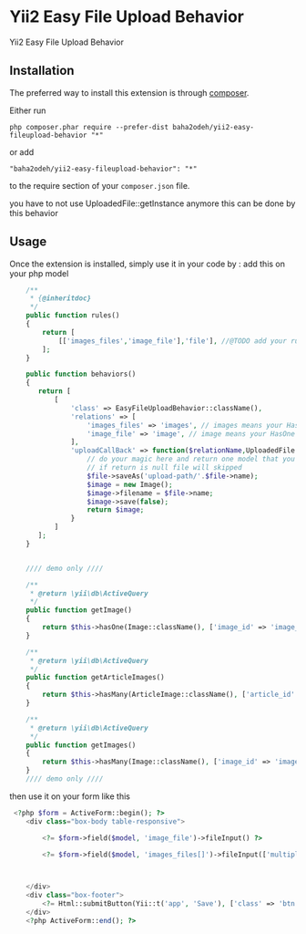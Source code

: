 Yii2 Easy File Upload Behavior
==============================
Yii2 Easy File Upload Behavior

Installation
------------

The preferred way to install this extension is through [composer](http://getcomposer.org/download/).

Either run

```
php composer.phar require --prefer-dist baha2odeh/yii2-easy-fileupload-behavior "*"
```

or add

```
"baha2odeh/yii2-easy-fileupload-behavior": "*"
```

to the require section of your `composer.json` file.


you have to not use UploadedFile::getInstance anymore this can be done by this behavior 

Usage
-----

Once the extension is installed, simply use it in your code by  :
add this on your php model
```php
    /**
     * {@inheritdoc}
     */
    public function rules()
    {
        return [
            [['images_files','image_file'],'file'], //@TODO add your rules here
        ];
    }

    public function behaviors()
    {
       return [
           [
               'class' => EasyFileUploadBehavior::className(),
               'relations' => [
                   'images_files' => 'images', // images means your HasMany Relation Name
                   'image_file' => 'image', // image means your HasOne Relation Name
               ],
               'uploadCallBack' => function($relationName,UploadedFile $file){
               	   // do your magic here and return one model that you save the image on it
               	   // if return is null file will skipped
               	   $file->saveAs('upload-path/'.$file->name);
                   $image = new Image();
                   $image->filename = $file->name;
                   $image->save(false);
                   return $image;
               }
           ]
       ];
    }


    //// demo only ////

    /**
     * @return \yii\db\ActiveQuery
     */
    public function getImage()
    {
        return $this->hasOne(Image::className(), ['image_id' => 'image_id']);
    }

    /**
     * @return \yii\db\ActiveQuery
     */
    public function getArticleImages()
    {
        return $this->hasMany(ArticleImage::className(), ['article_id' => 'id']);
    }

    /**
     * @return \yii\db\ActiveQuery
     */
    public function getImages()
    {
        return $this->hasMany(Image::className(), ['image_id' => 'image_id'])->via('articleImages');
    }
    //// demo only ////

```

then use it on your form like this
```PHP
 <?php $form = ActiveForm::begin(); ?>
    <div class="box-body table-responsive">

        <?= $form->field($model, 'image_file')->fileInput() ?>

        <?= $form->field($model, 'images_files[]')->fileInput(['multiple'=>true]) ?>



    </div>
    <div class="box-footer">
        <?= Html::submitButton(Yii::t('app', 'Save'), ['class' => 'btn btn-success btn-flat']) ?>
    </div>
    <?php ActiveForm::end(); ?>
```











